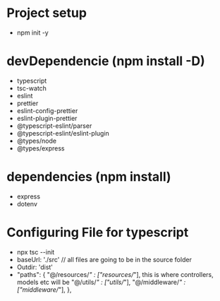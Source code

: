 # Project setup

-   npm init -y

# devDependencie (npm install -D)

- typescript
- tsc-watch
- eslint
- prettier
- eslint-config-prettier
- eslint-plugin-prettier
- @typescript-eslint/parser
- @typescript-eslint/eslint-plugin
- @types/node
- @types/express

# dependencies (npm install)
- express
- dotenv

# Configuring File for typescript
- npx tsc --init
- baseUrl: './src' // all files are going to be in the source folder
- Outdir: 'dist'
- "paths": {
      "@/resources/*" : ["resources/*"], this is where controllers, models etc will be
      "@/utils/*" : ["utils/*"],
      "@/middleware/*" : ["middleware/*"],
    }, 